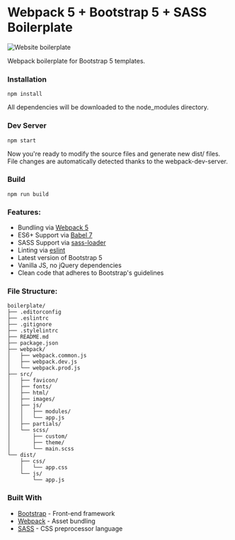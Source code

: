 # Webpack 5 + Bootstrap 5 + SASS Boilerplate

<img src="https://a.storyblok.com/f/125390/1280x640/dc049285c4/webpack_bootstrap_boilerplate_cover.jpg" alt="Website boilerplate">

Webpack boilerplate for Bootstrap 5 templates.

### Installation

```
npm install
```

All dependencies will be downloaded to the node_modules directory.

### Dev Server

```
npm start
```

Now you're ready to modify the source files and generate new dist/ files. File changes are automatically detected thanks to the webpack-dev-server.

### Build

```
npm run build
```

### Features:

- Bundling via [Webpack 5](https://webpack.js.org/)
- ES6+ Support via [Babel 7](https://babeljs.io/)
- SASS Support via [sass-loader](https://github.com/jtangelder/sass-loader)
- Linting via [eslint](https://eslint.org/)
- Latest version of Bootstrap 5
- Vanilla JS, no jQuery dependencies
- Clean code that adheres to Bootstrap's guidelines

### File Structure:

```
boilerplate/
├── .editorconfig
├── .eslintrc
├── .gitignore
├── .stylelintrc
├── README.md
├── package.json
├── webpack/
│   ├── webpack.common.js
│   ├── webpack.dev.js
│   └── webpack.prod.js
├── src/
│   ├── favicon/
│   ├── fonts/
│   ├── html/
│   ├── images/
│   ├── js/
│   │   ├── modules/
│   │   └── app.js
│   ├── partials/
│   └── scss/
│       ├── custom/
│       ├── theme/
│       └── main.scss
└── dist/
    ├── css/
    │   └── app.css
    └── js/
        └── app.js
```

### Built With

- [Bootstrap](https://getbootstrap.com/) - Front-end framework
- [Webpack](https://webpack.js.org/) - Asset bundling
- [SASS](https://sass-lang.com/) - CSS preprocessor language
